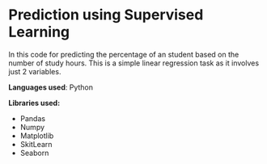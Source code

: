 # Prediction using Supervised Learning
In this code for predicting the percentage of an student based on the number of study hours.
This is a simple linear regression task as it involves just 2 variables.

**Languages used**: Python

**Libraries used:** 
* Pandas
* Numpy
* Matplotlib
* SkitLearn
* Seaborn
